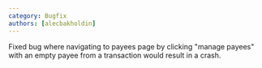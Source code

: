 ```yaml
---
category: Bugfix
authors: [alecbakholdin]
---
```


Fixed bug where navigating to payees page by clicking "manage payees" with an empty payee from a transaction would result in a crash.
